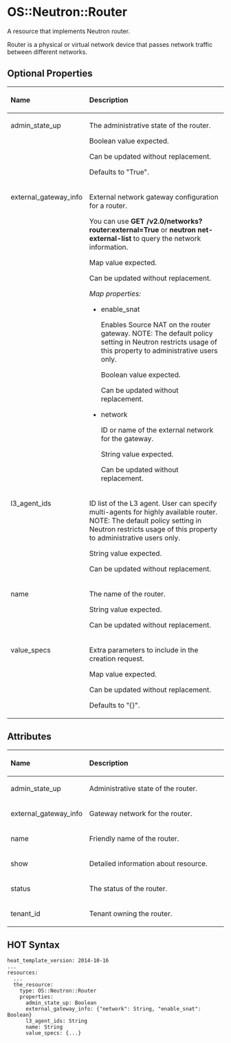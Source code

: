 # OS::Neutron::Router<a name="EN-US_TOPIC_0088407115"></a>

A resource that implements Neutron router.

Router is a physical or virtual network device that passes network traffic between different networks.

## Optional Properties<a name="section1863647461"></a>

<a name="table21591350124620"></a>
<table><thead align="left"><tr id="row111041842113819"><th class="cellrowborder" valign="top" width="31%" id="mcps1.1.3.1.1"><p id="p17159115010461"><a name="p17159115010461"></a><a name="p17159115010461"></a><strong id="b691914133415"><a name="b691914133415"></a><a name="b691914133415"></a>Name</strong></p>
</th>
<th class="cellrowborder" valign="top" width="69%" id="mcps1.1.3.1.2"><p id="p915985054611"><a name="p915985054611"></a><a name="p915985054611"></a><strong id="b49417141346"><a name="b49417141346"></a><a name="b49417141346"></a>Description</strong></p>
</th>
</tr>
</thead>
<tbody><tr id="row2104842103814"><td class="cellrowborder" valign="top" width="31%" headers="mcps1.1.3.1.1 "><p id="p015975010460"><a name="p015975010460"></a><a name="p015975010460"></a>admin_state_up</p>
</td>
<td class="cellrowborder" valign="top" width="69%" headers="mcps1.1.3.1.2 "><p id="p40613049"><a name="p40613049"></a><a name="p40613049"></a>The administrative state of the router.</p>
<p id="p29973122"><a name="p29973122"></a><a name="p29973122"></a>Boolean value expected.</p>
<p id="p1322648"><a name="p1322648"></a><a name="p1322648"></a>Can be updated without replacement.</p>
<p id="p11903835"><a name="p11903835"></a><a name="p11903835"></a>Defaults to "True".</p>
</td>
</tr>
<tr id="row1104174253814"><td class="cellrowborder" valign="top" width="31%" headers="mcps1.1.3.1.1 "><p id="p20160185094618"><a name="p20160185094618"></a><a name="p20160185094618"></a>external_gateway_info</p>
</td>
<td class="cellrowborder" valign="top" width="69%" headers="mcps1.1.3.1.2 "><p id="p24686548"><a name="p24686548"></a><a name="p24686548"></a>External network gateway configuration for a router.</p>
<p id="p20852340"><a name="p20852340"></a><a name="p20852340"></a>You can use <strong id="b25663607131047"><a name="b25663607131047"></a><a name="b25663607131047"></a>GET /v2.0/networks?router:external=True</strong>&nbsp;or<strong id="b65486281131047"><a name="b65486281131047"></a><a name="b65486281131047"></a> neutron net-external-list</strong> to query the network information.</p>
<p id="p53453333"><a name="p53453333"></a><a name="p53453333"></a>Map value expected.</p>
<p id="p11317952"><a name="p11317952"></a><a name="p11317952"></a>Can be updated without replacement.</p>
<p id="p34752711"><a name="p34752711"></a><a name="p34752711"></a><em id="i33489226"><a name="i33489226"></a><a name="i33489226"></a>Map properties:</em></p>
<a name="ul63506193"></a><a name="ul63506193"></a><ul id="ul63506193"><li>enable_snat<p id="p43728028"><a name="p43728028"></a><a name="p43728028"></a>Enables Source NAT on the router gateway. NOTE: The default policy setting in Neutron restricts usage of this property to administrative users only.</p>
<p id="p58007937"><a name="p58007937"></a><a name="p58007937"></a>Boolean value expected.</p>
<p id="p265554024717"><a name="p265554024717"></a><a name="p265554024717"></a>Can be updated without replacement.</p>
</li><li>network<p id="p11942749114711"><a name="p11942749114711"></a><a name="p11942749114711"></a>ID or name of the external network for the gateway.</p>
<p id="p14942849164715"><a name="p14942849164715"></a><a name="p14942849164715"></a>String value expected.</p>
<p id="p14943184913473"><a name="p14943184913473"></a><a name="p14943184913473"></a>Can be updated without replacement.</p>
</li></ul>
</td>
</tr>
<tr id="row15104124253814"><td class="cellrowborder" valign="top" width="31%" headers="mcps1.1.3.1.1 "><p id="p14160185094618"><a name="p14160185094618"></a><a name="p14160185094618"></a>l3_agent_ids</p>
</td>
<td class="cellrowborder" valign="top" width="69%" headers="mcps1.1.3.1.2 "><p id="p7555415"><a name="p7555415"></a><a name="p7555415"></a>ID list of the L3 agent. User can specify multi-agents for highly available router. NOTE: The default policy setting in Neutron restricts usage of this property to administrative users only.</p>
<p id="p889874"><a name="p889874"></a><a name="p889874"></a>String value expected.</p>
<p id="p8008872"><a name="p8008872"></a><a name="p8008872"></a>Can be updated without replacement.</p>
</td>
</tr>
<tr id="row9104642183812"><td class="cellrowborder" valign="top" width="31%" headers="mcps1.1.3.1.1 "><p id="p516045015466"><a name="p516045015466"></a><a name="p516045015466"></a>name</p>
</td>
<td class="cellrowborder" valign="top" width="69%" headers="mcps1.1.3.1.2 "><p id="p44738861"><a name="p44738861"></a><a name="p44738861"></a>The name of the router.</p>
<p id="p67105430"><a name="p67105430"></a><a name="p67105430"></a>String value expected.</p>
<p id="p67077966"><a name="p67077966"></a><a name="p67077966"></a>Can be updated without replacement.</p>
</td>
</tr>
<tr id="row16745183913404"><td class="cellrowborder" valign="top" width="31%" headers="mcps1.1.3.1.1 "><p id="p7160115013469"><a name="p7160115013469"></a><a name="p7160115013469"></a>value_specs</p>
</td>
<td class="cellrowborder" valign="top" width="69%" headers="mcps1.1.3.1.2 "><p id="p64606197"><a name="p64606197"></a><a name="p64606197"></a>Extra parameters to include in the creation request.</p>
<p id="p44584861"><a name="p44584861"></a><a name="p44584861"></a>Map value expected.</p>
<p id="p65719431"><a name="p65719431"></a><a name="p65719431"></a>Can be updated without replacement.</p>
<p id="p54603973"><a name="p54603973"></a><a name="p54603973"></a>Defaults to "{}".</p>
</td>
</tr>
</tbody>
</table>

## Attributes<a name="section1696871094614"></a>

<a name="table2349715154916"></a>
<table><thead align="left"><tr id="row1883519292418"><th class="cellrowborder" valign="top" width="32%" id="mcps1.1.3.1.1"><p id="p183491315184920"><a name="p183491315184920"></a><a name="p183491315184920"></a><strong id="b1446314425410"><a name="b1446314425410"></a><a name="b1446314425410"></a>Name</strong></p>
</th>
<th class="cellrowborder" valign="top" width="68%" id="mcps1.1.3.1.2"><p id="p334971515491"><a name="p334971515491"></a><a name="p334971515491"></a><strong id="b1346494215416"><a name="b1346494215416"></a><a name="b1346494215416"></a>Description</strong></p>
</th>
</tr>
</thead>
<tbody><tr id="row188352295417"><td class="cellrowborder" valign="top" width="32%" headers="mcps1.1.3.1.1 "><p id="p14349515154912"><a name="p14349515154912"></a><a name="p14349515154912"></a>admin_state_up</p>
</td>
<td class="cellrowborder" valign="top" width="68%" headers="mcps1.1.3.1.2 "><p id="p534941516497"><a name="p534941516497"></a><a name="p534941516497"></a>Administrative state of the router.</p>
</td>
</tr>
<tr id="row198353299416"><td class="cellrowborder" valign="top" width="32%" headers="mcps1.1.3.1.1 "><p id="p13349181518494"><a name="p13349181518494"></a><a name="p13349181518494"></a>external_gateway_info</p>
</td>
<td class="cellrowborder" valign="top" width="68%" headers="mcps1.1.3.1.2 "><p id="p1234911519494"><a name="p1234911519494"></a><a name="p1234911519494"></a>Gateway network for the router.</p>
</td>
</tr>
<tr id="row083512954114"><td class="cellrowborder" valign="top" width="32%" headers="mcps1.1.3.1.1 "><p id="p8349151513499"><a name="p8349151513499"></a><a name="p8349151513499"></a>name</p>
</td>
<td class="cellrowborder" valign="top" width="68%" headers="mcps1.1.3.1.2 "><p id="p0349191544919"><a name="p0349191544919"></a><a name="p0349191544919"></a>Friendly name of the router.</p>
</td>
</tr>
<tr id="row383532914112"><td class="cellrowborder" valign="top" width="32%" headers="mcps1.1.3.1.1 "><p id="p93495153496"><a name="p93495153496"></a><a name="p93495153496"></a>show</p>
</td>
<td class="cellrowborder" valign="top" width="68%" headers="mcps1.1.3.1.2 "><p id="p734917150495"><a name="p734917150495"></a><a name="p734917150495"></a>Detailed information about resource.</p>
</td>
</tr>
<tr id="row14835729124117"><td class="cellrowborder" valign="top" width="32%" headers="mcps1.1.3.1.1 "><p id="p11349215114910"><a name="p11349215114910"></a><a name="p11349215114910"></a>status</p>
</td>
<td class="cellrowborder" valign="top" width="68%" headers="mcps1.1.3.1.2 "><p id="p13499153492"><a name="p13499153492"></a><a name="p13499153492"></a>The status of the router.</p>
</td>
</tr>
<tr id="row88351529164116"><td class="cellrowborder" valign="top" width="32%" headers="mcps1.1.3.1.1 "><p id="p7349171512493"><a name="p7349171512493"></a><a name="p7349171512493"></a>tenant_id</p>
</td>
<td class="cellrowborder" valign="top" width="68%" headers="mcps1.1.3.1.2 "><p id="p13491015204916"><a name="p13491015204916"></a><a name="p13491015204916"></a>Tenant owning the router.</p>
</td>
</tr>
</tbody>
</table>

## HOT Syntax<a name="section2094963274611"></a>

```
heat_template_version: 2014-10-16
...
resources:
  ...
  the_resource:
    type: OS::Neutron::Router
    properties:
      admin_state_up: Boolean
      external_gateway_info: {"network": String, "enable_snat": Boolean}
      l3_agent_ids: String
      name: String
      value_specs: {...}
```

